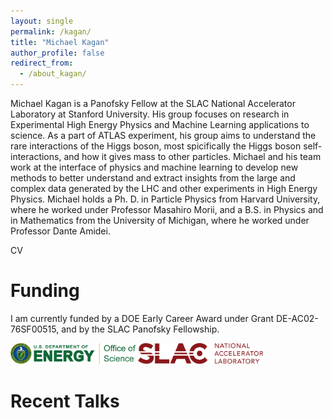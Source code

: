 ```yaml
---
layout: single
permalink: /kagan/
title: "Michael Kagan"
author_profile: false
redirect_from: 
  - /about_kagan/
---
```



Michael Kagan is a Panofsky Fellow at the SLAC National Accelerator Laboratory at Stanford University. His group focuses on research in Experimental High Energy Physics and Machine Learning applications to science. As a part of ATLAS experiment, his group aims to understand the rare interactions of the Higgs boson, most spicifically the Higgs boson self-interactions, and how it gives mass to other particles. Michael and his team work at the interface of physics and machine learning to develop new methods to better understand and extract insights from the large and complex data generated by the LHC and other experiments in High Energy Physics. Michael holds a Ph. D. in Particle Physics from Harvard University, where he worked under Professor Masahiro Morii, and a B.S. in Physics and in Mathematics from the University of Michigan, where he worked under Professor Dante Amidei.

CV


# Funding

I am currently funded by a DOE Early Career Award under Grant DE-AC02-76SF00515, and by the SLAC Panofsky Fellowship.

<p float="middle">
  <img src="../images/DOE_Office_of_Science.jpg" width="200" />
  <img src="../images/SLAC.jpg" width="200" /> 
</p>



# Recent Talks

